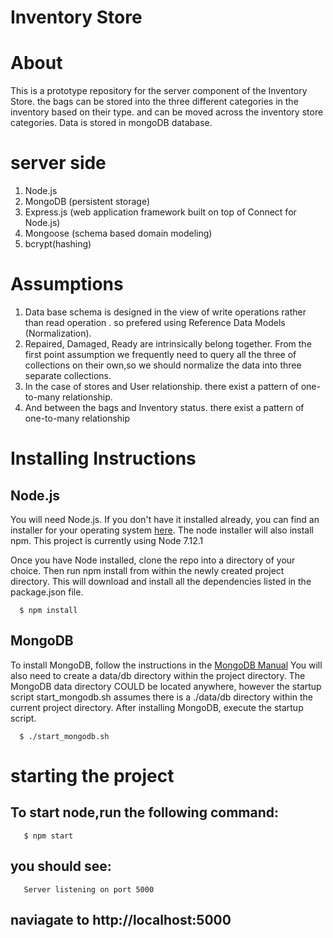 # Inventory Store 

# About

 This is a prototype repository for the server component of the Inventory Store. the bags can be stored into the three different categories in the inventory based on their type.  and can be moved across the inventory store categories. Data is stored in mongoDB database.

# server side 
  1. Node.js
  2. MongoDB (persistent storage)
  3. Express.js (web application framework built on top of Connect for Node.js)
  4. Mongoose (schema based domain modeling)
  5. bcrypt(hashing)


# Assumptions 
  1. Data base schema is designed in the view of write operations rather than read operation . so prefered using Reference Data Models (Normalization).
  2. Repaired, Damaged, Ready are intrinsically belong together. From the first point assumption we frequently need to query all the three of collections on their own,so we should normalize the data into three separate collections.
  3. In the case of stores and User relationship. there exist a pattern of one-to-many relationship.
  4. And between the bags and Inventory status. there exist a pattern of one-to-many relationship


# Installing Instructions 

  ## Node.js
  You will need Node.js. If you don't have it installed already, you can find an installer for your operating system [here](https://nodejs.org/en/).
  The node installer will also install npm. This project is currently using Node 7.12.1
  
  Once you have Node installed, clone the repo into a directory of your choice. Then run npm install from within the newly created project directory. This will download and         install all the dependencies listed in the package.json file.
     
      $ npm install
      
  ## MongoDB
  To install MongoDB, follow the instructions in the [MongoDB Manual](https://docs.mongodb.com/manual/) You will also need to create a data/db directory within the project     directory. The MongoDB data directory COULD be located anywhere, however the startup script start_mongodb.sh assumes there is a ./data/db directory within the current project directory. After installing MongoDB, execute the startup script.
  
      $ ./start_mongodb.sh
      
 # starting the project
   
   ## To start node,run the following command:
       $ npm start
   ## you should see:
       Server listening on port 5000
   ## naviagate to http://localhost:5000
  
  
  
  
  
  
  
  
  
  
  
  
  
  
  
  
  
  




  
